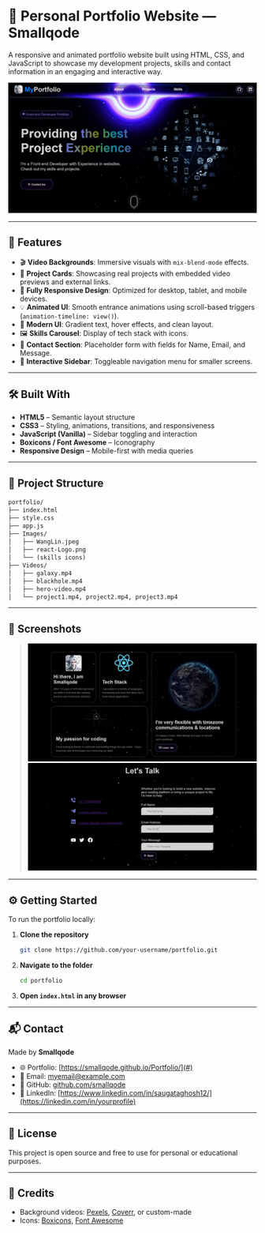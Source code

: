 
# 💼 Personal Portfolio Website — Smallqode

A responsive and animated portfolio website built using HTML, CSS, and JavaScript to showcase my development projects, skills and contact information in an engaging and interactive way.

![Preview](Images/Front-Page.jpg)

---

## 🚀 Features

- 🎬 **Video Backgrounds**: Immersive visuals with `mix-blend-mode` effects.
- 🧩 **Project Cards**: Showcasing real projects with embedded video previews and external links.
- 📱 **Fully Responsive Design**: Optimized for desktop, tablet, and mobile devices.
- 💡 **Animated UI**: Smooth entrance animations using scroll-based triggers (`animation-timeline: view()`).
- 🌈 **Modern UI**: Gradient text, hover effects, and clean layout.
- 🖼️ **Skills Carousel**: Display of tech stack with icons.
- 🔗 **Contact Section**: Placeholder form with fields for Name, Email, and Message.
- 🧠 **Interactive Sidebar**: Toggleable navigation menu for smaller screens.

---

## 🛠️ Built With

- **HTML5** – Semantic layout structure
- **CSS3** – Styling, animations, transitions, and responsiveness
- **JavaScript (Vanilla)** – Sidebar toggling and interaction
- **Boxicons / Font Awesome** – Iconography
- **Responsive Design** – Mobile-first with media queries

---

## 📁 Project Structure

```
portfolio/
├── index.html
├── style.css
├── app.js
├── Images/
│   ├── WangLin.jpeg
│   ├── react-Logo.png
│   └── (skills icons)
├── Videos/
│   ├── galaxy.mp4
│   ├── blackhole.mp4
│   ├── hero-video.mp4
│   └── project1.mp4, project2.mp4, project3.mp4
```

---

## 📸 Screenshots

> ![Preview](Images/About-section.jpg)![Preview](Images/Contact-Section.jpg) 

---

## ⚙️ Getting Started

To run the portfolio locally:

1. **Clone the repository**
   ```bash
   git clone https://github.com/your-username/portfolio.git
   ```

2. **Navigate to the folder**
   ```bash
   cd portfolio
   ```

3. **Open `index.html` in any browser**

---


## 📬 Contact

Made by **Smallqode**

- 🌐 Portfolio: [https://smallqode.github.io/Portfolio/](#) <!-- Replace with actual link -->
- 📧 Email: myemail@example.com
- 🐙 GitHub: [github.com/smallqode](https://github.com/smallqode)
- 💼 LinkedIn: [https://www.linkedin.com/in/saugataghosh12/](https://linkedin.com/in/yourprofile)

---

## 🪪 License

This project is open source and free to use for personal or educational purposes.

---

## 🏁 Credits

- Background videos: [Pexels](https://pexels.com), [Coverr](https://coverr.co), or custom-made
- Icons: [Boxicons](https://boxicons.com), [Font Awesome](https://fontawesome.com)
